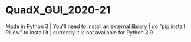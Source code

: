 # QuadX_GUI_2020-21
Made in Python 3 |
You'll need to install an external library |
do "pip install Pillow" to install it |
currently it is not available for Python 3.9 
